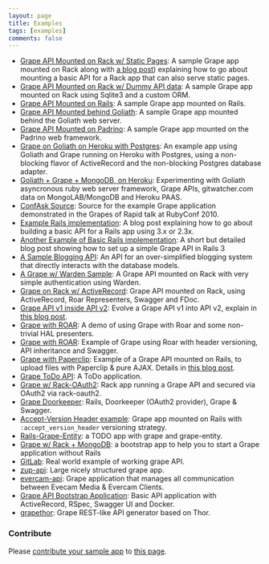 ```yaml
---
layout: page
title: Examples
tags: [examples]
comments: false
---
```


* [Grape API Mounted on Rack w/ Static Pages](https://github.com/ruby-grape/grape-on-rack): A sample Grape app mounted on Rack along with [a blog post](http://code.dblock.org/grape-api-mounted-on-rack-w-static-pages)) explaining how to go about mounting a basic API for a Rack app that can also serve static pages.
* [Grape API Mounted on Rack w/ Dummy API data](https://github.com/kunovsky/Grape_on_rack_sqlite3): A sample Grape app mounted on Rack using Sqlite3 and a custom ORM.
* [Grape API Mounted on Rails](https://github.com/ruby-grape/grape-on-rails): A sample Grape app mounted on Rails.
* [Grape API Mounted behind Goliath](https://github.com/ruby-grape/grape-on-goliath): A sample Grape app mounted behind the Goliath web server.
* [Grape API Mounted on Padrino](https://github.com/ruby-grape/grape-on-padrino): A sample Grape app mounted on the Padrino web framework.
* [Grape on Goliath on Heroku with Postgres](https://github.com/djones/grape-goliath-example): An example app using Goliath and Grape running on Heroku with Postgres, using a non-blocking flavor of ActiveRecord and the non-blocking Postgres database adapter.
* [Goliath + Grape + MongoDB, on Heroku](https://github.com/lgs/GGM): Experimenting with Goliath asyncronous ruby web server framework, Grape APIs, gitwatcher.com data on MongoLAB/MongoDB and Heroku PAAS.
* [ConfAsk Source](https://github.com/mbleigh/conf_ask): Source for the example Grape application demonstrated in the Grapes of Rapid talk at RubyConf 2010.
* [Example Rails implementation](http://martinciu.com/2011/01/mounting-grape-api-inside-rails-application.html): A blog post explaining how to go about building a basic API for a Rails app using 3.x or 2.3x.
* [Another Example of Basic Rails implementation](http://www.ruby-on-rails-outsourcing.com/2011/07/22/build-a-basic-api-in-a-rails-3-application): A short but detailed blog post showing how to set up a simple Grape API in Rails 3
* [A Sample Blogging API](https://github.com/bloudraak/grape-sample-blog-api): An API for an over-simplified blogging system that directly interacts with the database models.
* [A Grape w/ Warden Sample](https://github.com/dblock/grape_warden): A Grape API mounted on Rack with very simple authentication using Warden.
* [Grape on Rack w/ ActiveRecord](https://github.com/cutalion/grape-api-example): Grape API mounted on Rack, using ActiveRecord, Roar Representers, Swagger and FDoc.
* [Grape API v1 inside API v2](https://github.com/dblock/grape-on-rack-v1-inside-v2): Evolve a Grape API v1 into API v2, explain in [this blog post](http://code.dblock.org/evolving-apis-using-grape-api-versioning).
* [Grape with ROAR](https://github.com/ruby-grape/grape-with-roar): A demo of using Grape with Roar and some non-trivial HAL presenters.
* [Grape with ROAR](https://github.com/CansaSCitySchuffle/grape-roar-example): Example of Grape using Roar with header versioning, API inheritance and Swagger.
* [Grape with Paperclip](https://github.com/omarfouad/rails_api_with_ajax_upload): Example of a Grape API mounted on Rails, to upload files with Paperclip & pure AJAX. Details in [this blog post](http://omarfouad.com/blog/2013/08/18/file-upload-api-with-grape-and-rails).
* [Grape ToDo API](https://github.com/mateuszkosmider/todo-grape-api): A ToDo application.
* [Grape w/ Rack-OAuth2](https://github.com/balauru/grape-oauth2-sample): Rack app running a Grape API and secured via OAuth2 via rack-oauth2.
* [Grape Doorkeeper](https://github.com/sethherr/grape-doorkeeper): Rails, Doorkeeper (OAuth2 provider), Grape & Swagger.
* [Accept-Version Header example](https://github.com/williamn/notes): Grape app mounted on Rails with `:accept_version_header` versioning strategy.
* [Rails-Grape-Entity](https://github.com/philcallister/rails-grape-entity): a TODO app with grape and grape-entity.
* [Grape w/ Rack + MongoDB](https://github.com/thiagogsr/grape-bootstrap): a bootstrap app to help you to start a Grape application without Rails
* [GitLab](https://gitlab.com/gitlab-org/gitlab-ce): Real world example of working grape API.
* [zup-api](https://github.com/LaFabbrica/zup-api): Large nicely structured grape app.
* [evercam-api](https://github.com/evercam/evercam-api): Grape application that manages all communication between Evecam Media & Evercam Clients.
* [Grape API Bootstrap Application](https://github.com/Oliveirakun/grape-bootstrap): Basic API application with ActiveRecord, RSpec, Swagger UI and Docker.
* [grapethor](https://rawongithub.github.io/grapethor/): Grape REST-like API generator based on Thor.

### Contribute

Please [contribute your sample app](https://github.com/ruby-grape/ruby-grape.github.io/blob/master/CONTRIBUTING.md) to [this page](https://github.com/ruby-grape/ruby-grape.github.io/blob/master/examples/index.md).
